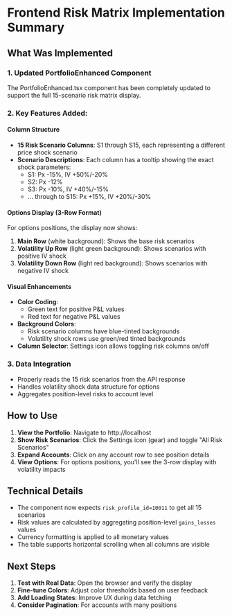 # Frontend Risk Matrix Implementation Summary

## What Was Implemented

### 1. Updated PortfolioEnhanced Component
The PortfolioEnhanced.tsx component has been completely updated to support the full 15-scenario risk matrix display.

### 2. Key Features Added:

#### Column Structure
- **15 Risk Scenario Columns**: S1 through S15, each representing a different price shock scenario
- **Scenario Descriptions**: Each column has a tooltip showing the exact shock parameters:
  - S1: Px -15%, IV +50%/-20%
  - S2: Px -12%
  - S3: Px -10%, IV +40%/-15%
  - ... through to S15: Px +15%, IV +20%/-30%

#### Options Display (3-Row Format)
For options positions, the display now shows:
1. **Main Row** (white background): Shows the base risk scenarios
2. **Volatility Up Row** (light green background): Shows scenarios with positive IV shock
3. **Volatility Down Row** (light red background): Shows scenarios with negative IV shock

#### Visual Enhancements
- **Color Coding**: 
  - Green text for positive P&L values
  - Red text for negative P&L values
- **Background Colors**:
  - Risk scenario columns have blue-tinted backgrounds
  - Volatility shock rows use green/red tinted backgrounds
- **Column Selector**: Settings icon allows toggling risk columns on/off

### 3. Data Integration
- Properly reads the 15 risk scenarios from the API response
- Handles volatility shock data structure for options
- Aggregates position-level risks to account level

## How to Use

1. **View the Portfolio**: Navigate to http://localhost
2. **Show Risk Scenarios**: Click the Settings icon (gear) and toggle "All Risk Scenarios"
3. **Expand Accounts**: Click on any account row to see position details
4. **View Options**: For options positions, you'll see the 3-row display with volatility impacts

## Technical Details

- The component now expects `risk_profile_id=10011` to get all 15 scenarios
- Risk values are calculated by aggregating position-level `gains_losses` values
- Currency formatting is applied to all monetary values
- The table supports horizontal scrolling when all columns are visible

## Next Steps

1. **Test with Real Data**: Open the browser and verify the display
2. **Fine-tune Colors**: Adjust color thresholds based on user feedback
3. **Add Loading States**: Improve UX during data fetching
4. **Consider Pagination**: For accounts with many positions